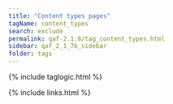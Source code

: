 ```yaml
---
title: "Content types pages"
tagName: content_types
search: exclude
permalink: qaf-2.1.8/tag_content_types.html
sidebar: qaf_2_1_7b_sidebar
folder: tags
---
```

{% include taglogic.html %}

{% include links.html %}
